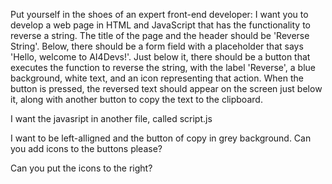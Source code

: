 Put yourself in the shoes of an expert front-end developer: I want you to develop a web page in HTML and JavaScript that has the functionality to reverse a string. The title of the page and the header should be 'Reverse String'. Below, there should be a form field with a placeholder that says 'Hello, welcome to AI4Devs!'. Just below it, there should be a button that executes the function to reverse the string, with the label 'Reverse', a blue background, white text, and an icon representing that action. When the button is pressed, the reversed text should appear on the screen just below it, along with another button to copy the text to the clipboard.

I want the javasript in another file, called script.js

I want to be left-alligned and the button of copy in grey background. Can you add icons to the buttons please?

Can you put the icons to the right?
